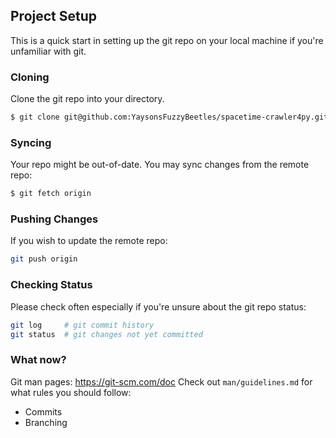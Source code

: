 ## Project Setup
This is a quick start in setting up the git repo on your local machine if you're unfamiliar with git.

### Cloning
Clone the git repo into your directory.
```bash
$ git clone git@github.com:YaysonsFuzzyBeetles/spacetime-crawler4py.git
```

### Syncing
Your repo might be out-of-date. You may sync changes from the remote repo:
```bash
$ git fetch origin
```

### Pushing Changes
If you wish to update the remote repo:
```bash
git push origin
```

### Checking Status
Please check often especially if you're unsure about the git repo status:
```bash
git log		# git commit history
git status	# git changes not yet committed
```

### What now?
Git man pages: https://git-scm.com/doc
Check out `man/guidelines.md` for what rules you should follow:
- Commits
- Branching
